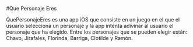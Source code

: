 #Que Personaje Eres

QuePersonajeEres es una app iOS que consiste en un juego en el que el usuario selecciona un personaje y la app intenta adivinar al usuario el personaje que ha elegido. Entre los personajes que se pueden elegir están: Chavo, Jirafales, Florinda, Barriga, Clotilde y Ramón.

